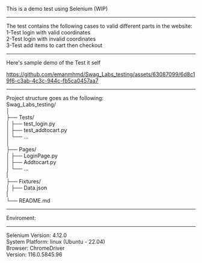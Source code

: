 This is a demo test using Selenium (WIP)  
__________________________________
The test contains the following cases to valid different parts in the website:  
1-Test login with valid coordinates  
2-Test login with invalid coordinates  
3-Test add items to cart then checkout  
___________________________________________
Here's sample demo of the Test it self

https://github.com/emanmhmd/Swag_Labs_testing/assets/63087099/6d8c19f6-c3ab-4c3c-944c-fb5ca0457aa7


_________________________________________
Project structure goes as the following:  
Swag_Labs_testing/  
│  
├── Tests/  
│   ├── test_login.py         
│   ├── test_addtocart.py  
│   └── ...  
│  
├── Pages/  
│   ├── LoginPage.py  
│   ├── Addtocart.py  
│   └── ...  
|  
├── Fixtures/  
│   ├── Data.json  
|  
└── README.md  
___________________________________________
Enviroment:
________________
Selenium Version: 4.12.0  
System Platform: linux (Ubuntu - 22.04)  
Browser: ChromeDriver  
Version: 116.0.5845.96 

